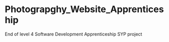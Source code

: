 # Photograpghy_Website_Apprenticeship
 End of level 4 Software Development Apprenticeship SYP project
